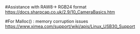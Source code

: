 #Assistance with RAW8-> RGB24 format
https://docs.sharpcap.co.uk/2.9/10_CameraBasics.htm

#For Malloc() : memory corruption issues 
https://www.ximea.com/support/wiki/apis/Linux_USB30_Support
